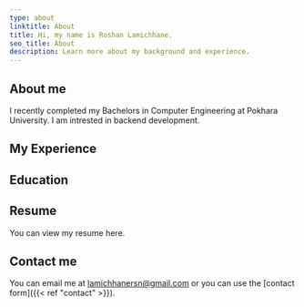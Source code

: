```yaml
---
type: about
linktitle: About
title: Hi, my name is Roshan Lamichhane.
seo_title: About
description: Learn more about my background and experience.
---
```


## About me

I recently completed my Bachelors in Computer Engineering at Pokhara University. I am intrested in backend development.

## My Experience

## Education

## Resume

You can view my resume here.

## Contact me

You can email me at <a href="mailto:lamichhanersn@gmail.com">lamichhanersn@gmail.com</a> or you can use the [contact form]({{< ref "contact" >}}).
